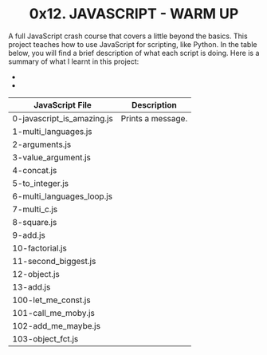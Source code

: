 <h1 align="center"><b>0x12. JAVASCRIPT - WARM UP</b></h1>

A full JavaScript crash course that covers a little beyond the basics. This project teaches how to use JavaScript for scripting, like Python. In the table below, you will find a brief description of what each script is doing. Here is a summary of what I learnt in this project:

<ul>
<li></li>
<li></li>
</ul>

|JavaScript File| Description|
|--- |---|
|0-javascript_is_amazing.js|Prints a message.|
|1-multi_languages.js||
|2-arguments.js||
|3-value_argument.js||
|4-concat.js||
|5-to_integer.js||
|6-multi_languages_loop.js||
|7-multi_c.js||
|8-square.js||
|9-add.js||
|10-factorial.js||
|11-second_biggest.js||
|12-object.js||
|13-add.js||
|100-let_me_const.js||
|101-call_me_moby.js||
|102-add_me_maybe.js||
|103-object_fct.js||
